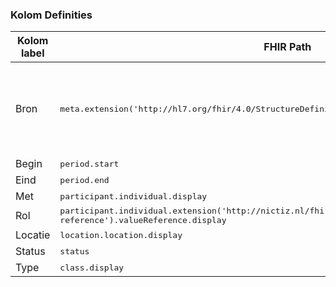 ### Kolom Definities
<table class="grid">
<thead>
<th>Kolom label</th>
<th>FHIR Path</th>
<th>FHIR Type</th>
<th>Zib element</th>
<th>Toelichting of regels</th>
</thead>
<tbody>
<tr>
<td>Bron</td>
<td><samp>meta.extension('http://hl7.org/fhir/4.0/StructureDefinition/extension-Meta.source').valueUri</samp></td>
<td><code>string</code></td>
<td>nvt</td>
<td>Lookup adhv uri (AGB-Z of OID) <code>&lt;adressering-base&gt;/Organization?identifier=&lt;.meta.tag.code&gt;</code> en gebruik dan <code>Organization.name</code></td>
</tr>
<tr>
<td>Begin</td>
<td><samp>period.start</samp></td>
<td><code>dateTime</code></td>
<td>BeginDatumTijd</td>
<td></td>
</tr>
<tr>
<td>Eind</td>
<td><samp>period.end</samp></td>
<td><code>dateTime</code></td>
<td>EindDatumTijd</td>
<td></td>
</tr>
<tr>
<td>Met</td>
<td><samp>participant.individual.display</samp></td>
<td><code>string</code></td>
<td>ContactMet::Zorgverlener</td>
<td></td>
</tr>
<tr>
<td>Rol</td>
<td><samp>participant.individual.extension('http://nictiz.nl/fhir/StructureDefinition/practitionerrole-reference').valueReference.display</samp></td>
<td><code>string</code></td>
<td>nvt</td>
<td></td>
</tr>
<tr>
<td>Locatie</td>
<td><samp>location.location.display</samp></td>
<td><code>string</code></td>
<td>Locatie::Zorgaanbieder</td>
<td></td>
</tr>
<tr>
<td>Status</td>
<td><samp>status</samp></td>
<td><code>code</code></td>
<td>nvt</td>
<td></td>
</tr>
<tr>
<td>Type</td>
<td><samp>class.display</samp></td>
<td><code>code</code></td>
<td>ContactType</td>
<td></td>
</tr>
</tbody>
</table>